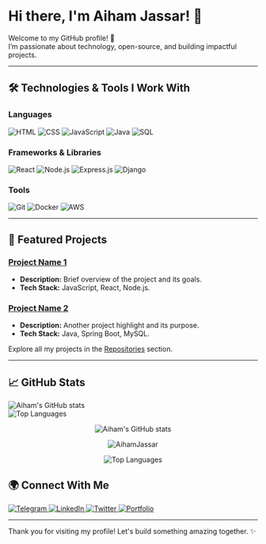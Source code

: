 # Hi there, I'm Aiham Jassar! 👋  

Welcome to my GitHub profile! 🚀  
I’m passionate about technology, open-source, and building impactful projects.  

---

## 🛠️ Technologies & Tools I Work With  

### Languages  
<p>
  <img alt="HTML" src="https://img.shields.io/badge/-HTML-E34F26?style=flat-square&logo=html5&logoColor=white" />
  <img alt="CSS" src="https://img.shields.io/badge/-CSS-1572B6?style=flat-square&logo=css3&logoColor=white" />
  <img alt="JavaScript" src="https://img.shields.io/badge/-JavaScript-F7DF1E?style=flat-square&logo=javascript&logoColor=black" />
  <img alt="Java" src="https://img.shields.io/badge/-Java-007396?style=flat-square&logo=java&logoColor=white" /> 
  <img alt="SQL" src="https://img.shields.io/badge/-SQL-CC2927?style=flat-square&logo=microsoftsqlserver&logoColor=white" />
</p>

### Frameworks & Libraries  
<p>
  <img alt="React" src="https://img.shields.io/badge/-React-45b8d8?style=flat-square&logo=react&logoColor=white" />
  <img alt="Node.js" src="https://img.shields.io/badge/-Node.js-339933?style=flat-square&logo=node.js&logoColor=white" />
  <img alt="Express.js" src="https://img.shields.io/badge/-Express.js-000000?style=flat-square&logo=express&logoColor=white" />
  <img alt="Django" src="https://img.shields.io/badge/-Django-092E20?style=flat-square&logo=django&logoColor=white" />
</p>

### Tools  
<p>
  <img alt="Git" src="https://img.shields.io/badge/-Git-F05032?style=flat-square&logo=git&logoColor=white" />
  <img alt="Docker" src="https://img.shields.io/badge/-Docker-2496ED?style=flat-square&logo=docker&logoColor=white" />
  <img alt="AWS" src="https://img.shields.io/badge/-AWS-232F3E?style=flat-square&logo=amazonaws&logoColor=white" />
</p>

---

## 🌟 Featured Projects  

### [Project Name 1](https://github.com/AihamJassar/project1)  
- **Description:** Brief overview of the project and its goals.  
- **Tech Stack:** JavaScript, React, Node.js.  

### [Project Name 2](https://github.com/AihamJassar/project2)  
- **Description:** Another project highlight and its purpose.  
- **Tech Stack:** Java, Spring Boot, MySQL.  

Explore all my projects in the [Repositories](https://github.com/AihamJassar?tab=repositories) section.  

---

## 📈 GitHub Stats  

![Aiham's GitHub stats]()  
![Top Languages]()  

<p align="center">
  <img src="https://github-readme-stats.vercel.app/api?username=AihamJassar&show_icons=true&theme=radical" alt="Aiham's GitHub stats" />
</p>


<p align="center">
  <img src="https://github-readme-streak-stats.herokuapp.com/?user=AihamJassar&theme=radical&hide_border=false" alt="AihamJassar" />
</p> 

<p align="center">
  <img src="https://github-readme-stats.vercel.app/api/top-langs/?username=AihamJassar&layout=compact&theme=radical" alt="Top Languages" />
</p> 

## 🌍 Connect With Me  

<p>

  <a href="https://t.me/Aiham_Jassar">
    <img alt="Telegram" src="https://img.shields.io/badge/-Telegram-2CA5E0?style=flat-square&logo=telegram&logoColor=white" />
  </a>
  
  <a href="https://www.linkedin.com/in/aiham-jassar-1bb532328">
    <img alt="LinkedIn" src="https://img.shields.io/badge/-LinkedIn-0077B5?style=flat-square&logo=linkedin&logoColor=white" />
  </a>
  <a href="https://twitter.com/AihamJassar">
    <img alt="Twitter" src="https://img.shields.io/badge/-Twitter-1DA1F2?style=flat-square&logo=twitter&logoColor=white" />
  </a>
  <a href="https://yourwebsite.com">
    <img alt="Portfolio" src="https://img.shields.io/badge/-Portfolio-000000?style=flat-square&logo=githubpages&logoColor=white" />
  </a>
</p>

---

Thank you for visiting my profile! Let's build something amazing together. ✨
